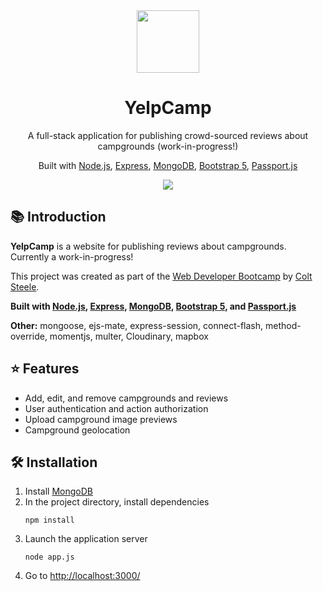 <!-- LOGO -->
<div align="center">
  <img src="https://emojipedia-us.s3.dualstack.us-west-1.amazonaws.com/thumbs/120/facebook/230/camping_1f3d5.png" width="100">
</div>

<!-- TITLE -->
<h1 align="center">
  YelpCamp
</h1>

<!-- DESCRIPTION -->
<p align="center">
  A full-stack application for publishing crowd-sourced reviews about campgrounds (work-in-progress!)
</p>

<!-- TECH USAGES -->
<p align="center">
  Built with <a href="https://nodejs.org/en/">Node.js</a>,
  <a href="https://expressjs.com/">Express</a>,
  <a href="https://www.mongodb.com/">MongoDB</a>,
  <a href="https://v5.getbootstrap.com/">Bootstrap 5</a>,
  <a href="http://www.passportjs.org/">Passport.js</a>
</p>

<!-- SCREENSHOT -->
<div align="center">
  <img src="https://i.imgur.com/W1b02VW.png">
</div>

<!-- INTRODUCTION -->
## 📚 Introduction
<b>YelpCamp</b> is a website for publishing reviews about campgrounds. Currently a work-in-progress!

This project was created as part of the <a href="https://www.udemy.com/course/the-web-developer-bootcamp/">Web Developer Bootcamp</a> by <a href="https://github.com/Colt">Colt Steele</a>.

<b>
  Built with
  <a href="https://nodejs.org/en/">Node.js</a>,
  <a href="https://expressjs.com/">Express</a>,
  <a href="https://www.mongodb.com/">MongoDB</a>,
  <a href="https://v5.getbootstrap.com/">Bootstrap 5</a>, and
  <a href="http://www.passportjs.org/">Passport.js</a>
</b>

<b>Other:</b> mongoose, ejs-mate, express-session, connect-flash, method-override, momentjs, multer, Cloudinary, mapbox

<!-- FEATURES -->
## ⭐ Features
* Add, edit, and remove campgrounds and reviews
* User authentication and action authorization
* Upload campground image previews
* Campground geolocation

<!-- INSTALLATION -->
## 🛠 Installation
1. Install <a href="https://www.mongodb.com/">MongoDB</a>
2. In the project directory, install dependencies
   ```
   npm install
   ```
3. Launch the application server
   ```
   node app.js
   ```
4. Go to <a href="http://localhost:3000/">http://localhost:3000/</a>